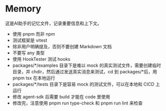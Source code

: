 # Memory

这是AI助手的记忆文件，记录重要信息和上下文。

- 使用 pnpm 而非 npm
- 测试框架是 vitest
- 除非用户明确提及，否则不要创建 Markdown 文档
- 不要写 any 类型
- 使用 HookTester 测试 hooks
- packages/\*/examples 目录下是难以 mock 的真实测试文件，需要创建临时目录，并 chdir，然后通过发送真实消息来测试，cd 到 packages/\*后，用 pnpm tsx 在本地运行
- packages/\*/tests 目录下是容易 mock 的测试文件，可以在本地和 CICD 上运行
- 修改 agent-sdk 后需要 build 才能在 code 里使用
- 修改完，注意使用 pnpm run type-check 和 pnpm run lint 来检查 
